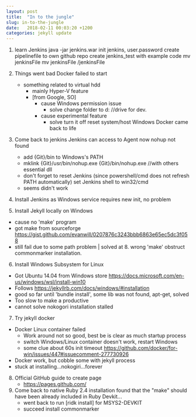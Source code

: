 ```yaml
---
layout: post
title:  "In to the jungle"
slug: in-to-the-jungle
date:   2018-02-11 00:03:20 +1200
categories: jekyll update
---
```

1. learn Jenkins
    java -jar jenkins.war
    init jenkins, user.password
    create pipelinefile to own github repo
    create jenkins_test with example code
    mv jenkinsFile
    mv jenkinsFile /jenkinsFile
2. Things went bad
    Docker failed to start
    - something related to virtual hdd
      - mainly Hyper-V feature
      - [from Google, SO]
        - cause Windows permission issue
          - solve change folder to d: //drive for dev.
        - cause experimental feature
          - solve turn it off
    reset system/host Windows
    Docker came back to life
3. Come back to jenkins
    Jenkins can access to Agent now
    nohup not found
      - add {Git}/bin to Windows's PATH
      - mklink {Git}/usr/bin/nohup.exe {Git}/bin/nohup.exe
        //with others essential dll
      - don't forget to reset Jenkins (since powershell/cmd does not refresh PATH automatically)
    set Jenkins shell to win32/cmd
      - seems didn't work
4. Install Jenkins as Windows service
    requires new init, no problem


5. Install Jekyll locally on Windows
  - cause no 'make' program
  - got make from sourceforge https://gist.github.com/evanwill/0207876c3243bbb6863e65ec5dc3f058
  - still fail due to some path problem
  | solved at 8. wrong 'make' obstruct commonmarker installation.
6. Install Windows Subsystem for Linux
  - Got Ubuntu 14.04 from Windows store https://docs.microsoft.com/en-us/windows/wsl/install-win10
  - Follows https://jekyllrb.com/docs/windows/#installation
  - good so far until 'bundle install', some lib was not found, apt-get, solved
  - Too slow to make a productive
  - cannot solve nokogori installation stalled
7. Try jekyll docker
  - Docker Linux container failed
    - Work around not so good, best be is clear as much startup process
    - switch Windows/Linux container doesn't work, restart Windows
    - some clue about 60s init timeout https://github.com/docker/for-win/issues/447#issuecomment-277730926
  - Docker work, but cobble some with jekyll process
  - stuck at installing...nokogiri...forever
8. Official GitHub guide to create page
   - https://pages.github.com/
9. Come back to native Ruby 2.4 installation
    found that the "make" should have been already included in Ruby Devkit...
    - went back to run [ridk install] for MSYS2-DEVKIT
    - succeed install commonmarker
